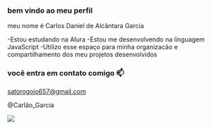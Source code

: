 ### bem vindo ao meu perfil  

meu nome é Carlos Daniel de Alcântara Garcia

-Estou estudando na Alura
-Estou me desenvolvendo na linguagem JavaScript
-Utilizo esse espaço para minha organizacão e compartilhamento dos meu projetos desenvolvidos

### você entra em contato comigo 📫

satorogojo657@gmail.com

@Carlão_Garcia

![](https://mir-s3-cdn-cf.behance.net/project_modules/hd/5eeea355389655.59822ff824b72.gif)

